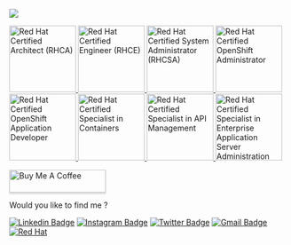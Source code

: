 [![](https://img.shields.io/badge/Senior%20Technical%20Support%20Engineer%20at%20red%20hat-ee0000?logo=red-hat&style=for-the-badge)](https://redhat.com)

<a href="https://www.credly.com/badges/c3812fde-de9e-41b0-8770-d209f35c0f0b/public_url" target="_blank">
    <img src="https://images.credly.com/images/fdac57a1-cecc-4790-89da-ac5e6121fef1/image.png" alt="Red Hat Certified Architect (RHCA)" width="120" height="120">
</a>

<a href="https://www.credly.com/badges/b66e2123-d8b5-4eb4-adea-48c506921aca" target="_blank">
    <img src="https://images.credly.com/images/19c4e804-54fe-4857-b022-7cfd5520596c/image.png" alt="Red Hat Certified Engineer (RHCE)" width="120" height="120">
</a>

<a href="https://www.credly.com/badges/7f8c8d26-f7eb-4427-a1e9-04e395a39073" target="_blank">
    <img src="https://images.credly.com/images/572de0ba-2c59-4816-a59d-b0e1687e45ee/image.png" alt="Red Hat Certified System Administrator (RHCSA)" width="120" height="120">
</a>

<a href="https://www.credly.com/badges/c3812fde-de9e-41b0-8770-d209f35c0f0b" target="_blank">
    <img src="https://images.credly.com/images/b6cf67d4-0533-495b-acfe-9d08bb50bef1/image.png" alt="Red Hat Certified OpenShift Administrator" width="120" height="120">
</a>

<a href="https://www.credly.com/badges/f3902591-4c17-4c58-aa08-c4d325be7eb5" target="_blank">
    <img src="https://images.credly.com/images/f7107c13-ff27-467c-ac8e-ba4ba609050b/image.png" alt="Red Hat Certified OpenShift Application Developer" width="120" height="120">
</a>

<a href="https://www.credly.com/badges/879db7d5-914c-468e-8e28-7599733b38f7" target="_blank">
    <img src="https://images.credly.com/images/272f17b3-2eb9-4e5f-aa3c-66c6b137fb27/image.png" alt="Red Hat Certified Specialist in Containers" width="120" height="120">
</a>

<a href="https://www.credly.com/badges/1ed56aab-d8a0-4feb-bc97-d1d74065125f" target="_blank">
    <img src="https://images.credly.com/images/6eb5499c-cf76-4837-ac72-6a254139af1a/image.png" alt="Red Hat Certified Specialist in API Management" width="120" height="120">
</a>

<a href="https://www.credly.com/badges/81dae6ce-83ae-4164-a212-f9cae5766772" target="_blank">
    <img src="https://images.credly.com/images/8a758b1b-7565-4971-b4a4-779ecc6f782b/image.png" alt="Red Hat Certified Specialist in Enterprise Application Server Administration" width="120" height="120">
</a>


<a href="https://www.buymeacoffee.com/gabrielpadilh4" target="_blank"><img src="https://www.buymeacoffee.com/assets/img/custom_images/orange_img.png" alt="Buy Me A Coffee" style="height: 41px !important;width: 174px !important;box-shadow: 0px 3px 2px 0px rgba(190, 190, 190, 0.5) !important;-webkit-box-shadow: 0px 3px 2px 0px rgba(190, 190, 190, 0.5) !important;" ></a>


Would you like to find me ?

[![Linkedin Badge](https://img.shields.io/badge/-LinkedIn-blue?style=flat-square&logo=Linkedin&logoColor=white&link=https://www.linkedin.com/in/gabriel-padilha/)](https://www.linkedin.com/in/gabriel-padilha/)
[![Instagram Badge](https://img.shields.io/badge/-Instagram-red?style=flat-square&logo=Instagram&logoColor=white&link=https://www.instagram.com/gabriel.padilh4/)](https://www.instagram.com/gabriel.padilh4/)
[![Twitter Badge](https://img.shields.io/badge/-Twitter-1DA1F2?style=flat-square&logo=twitter&logoColor=white&link=https://twitter.com/gabpadilh4)](https://twitter.com/gabpadilh4)
[![Gmail Badge](https://img.shields.io/badge/-Gmail-c14438?style=flat-square&logo=Gmail&logoColor=white&link=mailto:gabrielpadilhasantos@gmail.com)](mailto:gabrielpadilhasantos@gmail.com)
[![Red Hat](https://img.shields.io/badge/Red%20Hat-EE0000?style=flat-square&logo=redhat&logoColor=white&link=https://rhtapps.redhat.com/verify?certId=240-035-246)](https://rhtapps.redhat.com/verify?certId=240-035-246)

